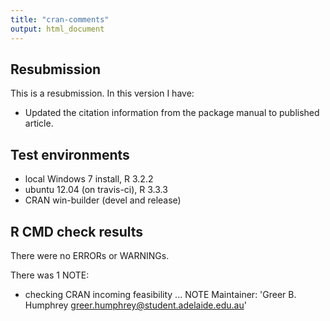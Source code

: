 ```yaml
---
title: "cran-comments"
output: html_document
---
```

## Resubmission
This is a resubmission. In this version I have:

* Updated the citation information from the package manual to published article.

## Test environments
* local Windows 7 install, R 3.2.2 
* ubuntu 12.04 (on travis-ci), R 3.3.3
* CRAN win-builder (devel and release)

## R CMD check results
There were no ERRORs or WARNINGs. 

There was 1 NOTE:
* checking CRAN incoming feasibility ... NOTE
Maintainer: 'Greer B. Humphrey <greer.humphrey@student.adelaide.edu.au>'